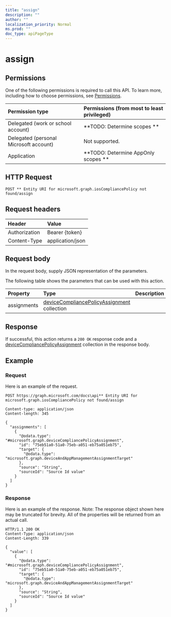 ```yaml
---
title: "assign"
description: ""
author: ""
localization_priority: Normal
ms.prod: ""
doc_type: apiPageType
---
```


# assign



## Permissions
One of the following permissions is required to call this API. To learn more, including how to choose permissions, see [Permissions](/concepts/permissions-reference.md).

|Permission type|Permissions (from most to least privileged)|
|:---|:---|
|Delegated (work or school account)|**TODO: Determine scopes **|
|Delegated (personal Microsoft account)|Not supported.|
|Application|**TODO: Determine AppOnly scopes **|

## HTTP Request
<!-- {
  "blockType": "ignored"
}
-->
``` http
POST ** Entity URI for microsoft.graph.iosCompliancePolicy not found/assign
```

## Request headers
|Header|Value|
|:---|:---|
|Authorization|Bearer {token}|
|Content-Type|application/json|

## Request body
In the request body, supply JSON representation of the parameters.

The following table shows the parameters that can be used with this action.

|Property|Type|Description|
|:---|:---|:---|
|assignments|[deviceCompliancePolicyAssignment](../resources/deviceCompliancePolicyAssignment.md) collection||



## Response
If successful, this action returns a `200 OK` response code and a [deviceCompliancePolicyAssignment](../resources/deviceCompliancePolicyAssignment.md) collection in the response body.

## Example

### Request
Here is an example of the request.
<!-- {
  "blockType": "request",
  "name": "ioscompliancepolicy_assign"
}
-->
``` http
POST https://graph.microsoft.com/docs\api** Entity URI for microsoft.graph.iosCompliancePolicy not found/assign

Content-type: application/json
Content-length: 345

{
  "assignments": [
    {
      "@odata.type": "#microsoft.graph.deviceCompliancePolicyAssignment",
      "id": "75eb51a0-51a0-75eb-a051-eb75a051eb75",
      "target": {
        "@odata.type": "microsoft.graph.deviceAndAppManagementAssignmentTarget"
      },
      "source": "String",
      "sourceId": "Source Id value"
    }
  ]
}
```

### Response
Here is an example of the response. Note: The response object shown here may be truncated for brevity. All of the properties will be returned from an actual call.
<!-- {
  "blockType": "response",
  "truncated": true,
  "@odata.type": "collection(microsoft.graph.devicecompliancepolicyassignment)"
}
-->
``` http
HTTP/1.1 200 OK
Content-Type: application/json
Content-Length: 339

{
  "value": [
    {
      "@odata.type": "#microsoft.graph.deviceCompliancePolicyAssignment",
      "id": "75eb51a0-51a0-75eb-a051-eb75a051eb75",
      "target": {
        "@odata.type": "microsoft.graph.deviceAndAppManagementAssignmentTarget"
      },
      "source": "String",
      "sourceId": "Source Id value"
    }
  ]
}
```

